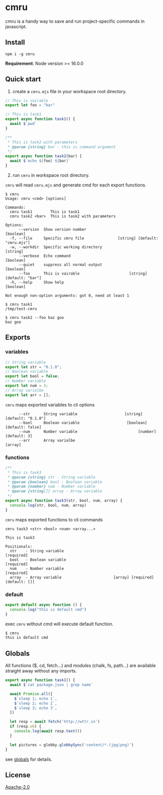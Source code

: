 # cmru

cmru is a handy way to save and run project-specific commands in javascript.


## Install

```
npm i -g cmru
```

**Requirement**: Node version >= 16.0.0


## Quick start

1. create a `cmru.mjs` file in your workspace root directory.

```js
// This is vairable
export let foo = "bar"

// This is task1
export async function task1() {
  await $`pwd`
}

/**
 * This is task2 with parameters
 * @param {string} bar - this is command argument
 */
export async function task2(bar) {
  await $`echo ${foo} ${bar}`
}

```

2. run `cmru` in workspace root directory.

`cmru` will read `cmru.mjs` and generate cmd for each export functions.

```
$ cmru
Usage: cmru <cmd> [options]

Commands:
  cmru task1        This is task1
  cmru task2 <bar>  This is task2 with parameters

Options:
      --version  Show version number                                   [boolean]
  -f, --file     Specific cmru file               [string] [default: "cmru.mjs"]
  -w, --workdir  Specific working directory                             [string]
      --verbose  Echo command                                          [boolean]
      --quiet    suppress all normal output                            [boolean]
      --foo      This is vairable                      [string] [default: "bar"]
  -h, --help     Show help                                             [boolean]

Not enough non-option arguments: got 0, need at least 1

$ cmru task1
/tmp/test-cmru

$ cmru task2 --foo baz goo
baz goo
```

## Exports

### variables

```js
// String variable
export let str = "0.1.0";
// Boolean variable
export let bool = false;
// Number variable
export let num = 3;
// Array varialbe
export let arr = [];
```

`cmru` maps exported variables to cli options

```
      --str      String variable                     [string] [default: "0.1.0"]
      --bool     Boolean variable                     [boolean] [default: false]
      --num      Number variable                           [number] [default: 3]
      --arr      Array varialbe                                          [array]
```

### functions

```js
/**
 * This is task3
 * @param {string} str - String variable
 * @param {boolean} bool - Boolean variable
 * @param {number} num - Number variable
 * @param {string[]} array - Array variable
 */
export async function task3(str, bool, num, array) {
  console.log(str, bool, num, array)
}
```

`cmru` maps exported functions to cli commands

```
cmru task3 <str> <bool> <num> <array...>

This is task3

Positionals:
  str    - String variable                                            [required]
  bool   - Boolean variable                                           [required]
  num    - Number variable                                            [required]
  array  - Array variable                       [array] [required] [default: []]
```

### default

```js
export default async function () {
  console.log("this is default cmd")
}
```

exec `cmru` without cmd will execute default function.

```sh
$ cmru
this is default cmd
```

## Globals

All functions ($, cd, fetch...) and modules (chalk, fs, path...) are available straight away without any imports.

```js
export async function task1() {
  await $`cat package.json | grep name`

  await Promise.all([
    $`sleep 1; echo 1`,
    $`sleep 2; echo 2`,
    $`sleep 3; echo 3`,
  ])

  let resp = await fetch('http://wttr.in')
  if (resp.ok) {
    console.log(await resp.text())
  }

  let pictures = globby.globbySync('content/*.(jpg|png)')
}
```

see [globals](./docs/globals.md) for details.



## License

[Apache-2.0](LICENSE)

